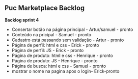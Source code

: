 ## Puc Marketplace Backlog

**Backlog sprint 4**
- Consertar botão na página principal - Artur/samuel - pronto
- Conteúdo na pricipal - Samuel - pronto
- Cadastro está passando sem validação - Artur - pronto
- Página de perfil: html e css - Erick - pronto
- Página de perfil: JS - Erick - pronto
- Página de produto: html e css - Henrique - pronto
- Página de produto: JS - Henrique - pronto
- Página de busca: html e css - Samuel - pronto
- mostrar o nome na pagina apos o login- Erick-pronto
